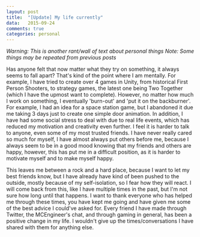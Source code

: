 ```yaml
---
layout: post
title:  "[Update] My life currently"
data:   2015-09-24
comments: true
categories: personal
---
```

*Warning: This is another rant/wall of text about personal things*
*Note: Some things may be repeated from previous posts*

Has anyone felt that now matter what they try on something, it always seems to fall apart?
That's kind of the point where I am mentally. For example, I have tried to create over 4 
games in Unity, from historical First Person Shooters, to strategy games, the latest one being
Two Together (which I have the upmost want to complete). However, no matter how much I work on
something, I eventually 'burn-out' and 'put it on the backburner'. For example, I had an idea for
a space station game, but I abandoned it due me taking 3 days just to create one simple door
animation. In addition, I have had some social stress to deal with due to real life events, which has reduced
my motivation and creativity even further. I feel it is harder to talk to anyone, even some of my
most trusted friends. I have never really cared so much for myself, I have almost always put others
before me, because I always seem to be in a good mood knowing that my friends and others are happy,
however, this has put me in a difficult position, as it is harder to motivate myself and to make myself
happy.

This leaves me between a rock and a hard place, because I want to let my best friends know, but I have
already have kind of been pushed to the outside, mostly because of my self-isolation, so I fear how they
will react. I will come back from this, like I have multiple times in the past, but I'm not sure how long
until that happens. I want to thank everyone who has helped me through these times, you have kept me
going and have given me some of the best advice I could've asked for. Every friend I have made through Twitter,
the MCEngineer's chat, and through gaming in general, has been a positive change in my life. I wouldn't
give up the times/conversations I have shared with them for anything else.